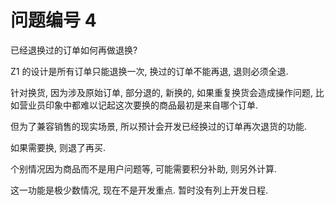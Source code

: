 # 问题编号 4

已经退换过的订单如何再做退换?

Z1 的设计是所有订单只能退换一次, 换过的订单不能再退, 退则必须全退.

针对换货, 因为涉及原始订单, 部分退的, 新换的, 如果重复换货会造成操作问题, 比如营业员印象中都难以记起这次要换的商品最初是来自哪个订单.

但为了兼容销售的现实场景, 所以预计会开发已经换过的订单再次退货的功能.

如果需要换, 则退了再买.

个别情况因为商品而不是用户问题等, 可能需要积分补助, 则另外计算.

这一功能是极少数情况, 现在不是开发重点. 暂时没有列上开发日程.
